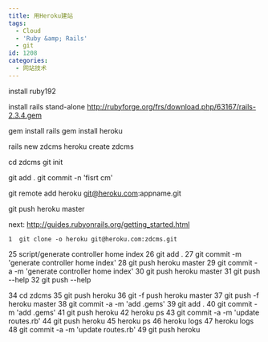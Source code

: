 ```yaml
---
title: 用Heroku建站
tags:
  - Cloud
  - 'Ruby &amp; Rails'
  - git
id: 1208
categories:
  - 网站技术
---
```


install ruby192

install rails stand-alone
http://rubyforge.org/frs/download.php/63167/rails-2.3.4.gem

gem install rails
gem install heroku

rails new zdcms
heroku create zdcms

cd zdcms
git init

git add .
git commit -n 'fisrt cm'

git remote add heroku git@heroku.com:appname.git

git push heroku master

next: http://guides.rubyonrails.org/getting_started.html

    1  git clone -o heroku git@heroku.com:zdcms.git

   25  script/generate controller home index
   26  git add .
   27  git commit -m 'generate controller home index'
   28  git push heroku master
   29  git commit -a -m 'generate controller home index'
   30  git push heroku master
   31  git push --help
   32  git push --help

   34  cd zdcms
   35  git push heroku
   36  git -f push heroku master
   37  git push -f heroku master
   38  git commit -a -m 'add .gems'
   39  git add .
   40  git commit -m 'add .gems'
   41  git push heroku
   42  heroku ps
   43  git commit -a -m 'update routes.rb'
   44  git push heroku
   45  heroku ps
   46  heroku logs
   47  heroku logs
   48  git commit -a -m 'update routes.rb'
   49  git push heroku